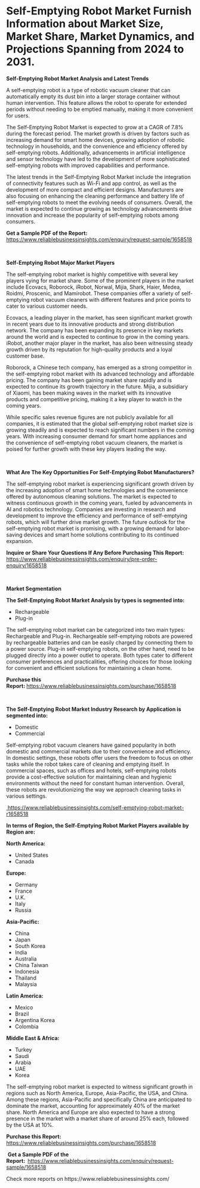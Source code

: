 <p><h1>Self-Emptying Robot Market Furnish Information about Market Size, Market Share, Market Dynamics, and Projections Spanning from 2024 to 2031.</h1></p><p><strong>Self-Emptying Robot Market Analysis and Latest Trends</strong></p>
<p><p>A self-emptying robot is a type of robotic vacuum cleaner that can automatically empty its dust bin into a larger storage container without human intervention. This feature allows the robot to operate for extended periods without needing to be emptied manually, making it more convenient for users.</p><p>The Self-Emptying Robot Market is expected to grow at a CAGR of 7.8% during the forecast period. The market growth is driven by factors such as increasing demand for smart home devices, growing adoption of robotic technology in households, and the convenience and efficiency offered by self-emptying robots. Additionally, advancements in artificial intelligence and sensor technology have led to the development of more sophisticated self-emptying robots with improved capabilities and performance.</p><p>The latest trends in the Self-Emptying Robot Market include the integration of connectivity features such as Wi-Fi and app control, as well as the development of more compact and efficient designs. Manufacturers are also focusing on enhancing the cleaning performance and battery life of self-emptying robots to meet the evolving needs of consumers. Overall, the market is expected to continue growing as technology advancements drive innovation and increase the popularity of self-emptying robots among consumers.</p></p>
<p><strong>Get a Sample PDF of the Report:&nbsp;</strong> <a href="https://www.reliablebusinessinsights.com/enquiry/request-sample/1658518">https://www.reliablebusinessinsights.com/enquiry/request-sample/1658518</a></p>
<p>&nbsp;</p>
<p><strong>Self-Emptying Robot Major Market Players</strong></p>
<p><p>The self-emptying robot market is highly competitive with several key players vying for market share. Some of the prominent players in the market include Ecovacs, Roborock, iRobot, Norwal, Mijia, Shark, Haier, Medea, Roidmi, Proscenic, and Mamirobot. These companies offer a variety of self-emptying robot vacuum cleaners with different features and price points to cater to various customer needs.</p><p>Ecovacs, a leading player in the market, has seen significant market growth in recent years due to its innovative products and strong distribution network. The company has been expanding its presence in key markets around the world and is expected to continue to grow in the coming years. iRobot, another major player in the market, has also been witnessing steady growth driven by its reputation for high-quality products and a loyal customer base.</p><p>Roborock, a Chinese tech company, has emerged as a strong competitor in the self-emptying robot market with its advanced technology and affordable pricing. The company has been gaining market share rapidly and is expected to continue its growth trajectory in the future. Mijia, a subsidiary of Xiaomi, has been making waves in the market with its innovative products and competitive pricing, making it a key player to watch in the coming years.</p><p>While specific sales revenue figures are not publicly available for all companies, it is estimated that the global self-emptying robot market size is growing steadily and is expected to reach significant numbers in the coming years. With increasing consumer demand for smart home appliances and the convenience of self-emptying robot vacuum cleaners, the market is poised for further growth with these key players leading the way.</p></p>
<p>&nbsp;</p>
<p><strong>What Are The Key Opportunities For Self-Emptying Robot Manufacturers?</strong></p>
<p><p>The self-emptying robot market is experiencing significant growth driven by the increasing adoption of smart home technologies and the convenience offered by autonomous cleaning solutions. The market is expected to witness continuous growth in the coming years, fueled by advancements in AI and robotics technology. Companies are investing in research and development to improve the efficiency and performance of self-emptying robots, which will further drive market growth. The future outlook for the self-emptying robot market is promising, with a growing demand for labor-saving devices and smart home solutions contributing to its continued expansion.</p></p>
<p><strong>Inquire or Share Your Questions If Any Before Purchasing This Report:</strong> <a href="https://www.reliablebusinessinsights.com/enquiry/pre-order-enquiry/1658518">https://www.reliablebusinessinsights.com/enquiry/pre-order-enquiry/1658518</a></p>
<p>&nbsp;</p>
<p><strong>Market Segmentation</strong></p>
<p><strong>The Self-Emptying Robot Market Analysis by types is segmented into:</strong></p>
<p><ul><li>Rechargeable</li><li>Plug-in</li></ul></p>
<p><p>The self-emptying robot market can be categorized into two main types: Rechargeable and Plug-in. Rechargeable self-emptying robots are powered by rechargeable batteries and can be easily charged by connecting them to a power source. Plug-in self-emptying robots, on the other hand, need to be plugged directly into a power outlet to operate. Both types cater to different consumer preferences and practicalities, offering choices for those looking for convenient and efficient solutions for maintaining a clean home.</p></p>
<p><strong>Purchase this Report:&nbsp;</strong><a href="https://www.reliablebusinessinsights.com/purchase/1658518">https://www.reliablebusinessinsights.com/purchase/1658518</a></p>
<p>&nbsp;</p>
<p><strong>The Self-Emptying Robot Market Industry Research by Application is segmented into:</strong></p>
<p><ul><li>Domestic</li><li>Commercial</li></ul></p>
<p><p>Self-emptying robot vacuum cleaners have gained popularity in both domestic and commercial markets due to their convenience and efficiency. In domestic settings, these robots offer users the freedom to focus on other tasks while the robot takes care of cleaning and emptying itself. In commercial spaces, such as offices and hotels, self-emptying robots provide a cost-effective solution for maintaining clean and hygienic environments without the need for constant human intervention. Overall, these robots are revolutionizing the way we approach cleaning tasks in various settings.</p></p>
<p><a href="https://www.reliablebusinessinsights.com/self-emptying-robot-market-r1658518">&nbsp;https://www.reliablebusinessinsights.com/self-emptying-robot-market-r1658518</a></p>
<p><strong>In terms of Region, the Self-Emptying Robot Market Players available by Region are:</strong></p>
<p>
    <p> <strong> North America: </strong>
        <ul>
            <li>United States</li>
            <li>Canada</li>
        </ul>
        </p> 
    <p> <strong> Europe: </strong>
        <ul>
            <li>Germany</li>
            <li>France</li>
            <li>U.K.</li>
            <li>Italy</li>
            <li>Russia</li>
        </ul>
        </p> 
    <p> <strong> Asia-Pacific: </strong>
        <ul>
            <li>China</li>
            <li>Japan</li>
            <li>South Korea</li>
            <li>India</li>
            <li>Australia</li>
            <li>China Taiwan</li>
            <li>Indonesia</li>
            <li>Thailand</li>
            <li>Malaysia</li>
        </ul>
        </p> 
    <p> <strong> Latin America: </strong>
        <ul>
            <li>Mexico</li>
            <li>Brazil</li>
            <li>Argentina Korea</li>
            <li>Colombia</li>
        </ul>
        </p> 
    <p> <strong> Middle East & Africa: </strong>
        <ul>
            <li>Turkey</li>
            <li>Saudi</li>
            <li>Arabia</li>
            <li>UAE</li>
            <li>Korea</li>
        </ul>
    </p>
    </p>
<p><p>The self-emptying robot market is expected to witness significant growth in regions such as North America, Europe, Asia-Pacific, the USA, and China. Among these regions, Asia-Pacific and specifically China are anticipated to dominate the market, accounting for approximately 40% of the market share. North America and Europe are also expected to have a strong presence in the market with a market share of around 25% each, followed by the USA at 10%.</p></p>
<p><strong>Purchase this Report: </strong><a href="https://www.reliablebusinessinsights.com/purchase/1658518">https://www.reliablebusinessinsights.com/purchase/1658518</a></p>
<p>&nbsp;<strong>Get a Sample PDF of the Report:&nbsp;&nbsp;</strong><a href="https://www.reliablebusinessinsights.com/enquiry/request-sample/1658518">https://www.reliablebusinessinsights.com/enquiry/request-sample/1658518</a></p>
<p><strong></strong></p>
<p>Check more reports on https://www.reliablebusinessinsights.com/</p>